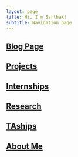```yaml
---
layout: page
title: Hi, I'm Sarthak!
subtitle: Navigation page
---
```


## [Blog Page](https://sdgr8blog.github.io/)
## [Projects](./projects/)
## [Internships](./internships/)
## [Research](./research/)
## [TAships](./taships/)
## [About Me](./aboutme/)